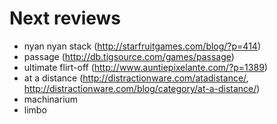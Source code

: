# Next reviews

* nyan nyan stack (http://starfruitgames.com/blog/?p=414)
* passage (http://db.tigsource.com/games/passage)
* ultimate flirt-off (http://www.auntiepixelante.com/?p=1389)
* at a distance (http://distractionware.com/atadistance/, http://distractionware.com/blog/category/at-a-distance/) 
* machinarium
* limbo